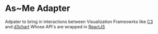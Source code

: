 # As~Me Adapter

Adpater to bring in interactions between Visualization Frameowrks like [C3](http://c3js.org/) and [d3chart](https://github.com/sanjay1909/D3Chart)
Whose API's are wrapped in [ReactJS](http://facebook.github.io/react/)